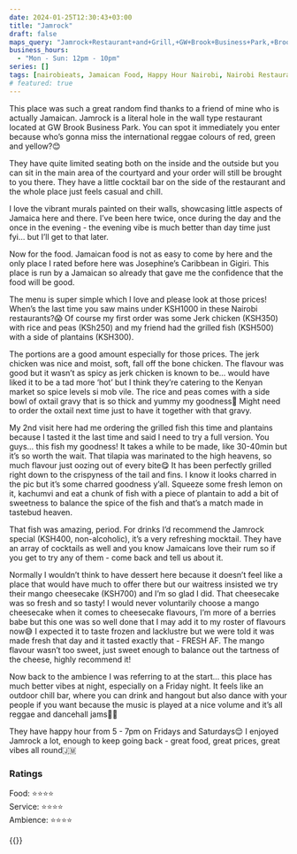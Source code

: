 ```yaml
---
date: 2024-01-25T12:30:43+03:00
title: "Jamrock"
draft: false
maps_query: "Jamrock+Restaurant+and+Grill,+GW+Brook+Business+Park,+Brookside+Drive,+Nairobi"
business_hours:
  - "Mon - Sun: 12pm - 10pm"
series: []
tags: [nairobieats, Jamaican Food, Happy Hour Nairobi, Nairobi Restaurants]
# featured: true
---
```


This place was such a great random find thanks to a friend of mine who is actually Jamaican. Jamrock is a literal hole in the wall type restaurant located at GW Brook Business Park. You can spot it immediately you enter because who’s gonna miss the international reggae colours of red, green and yellow?😊

They have quite limited seating both on the inside and the outside but you can sit in the main area of the courtyard and your order will still be brought to you there. They have a little cocktail bar on the side of the restaurant and the whole place just feels casual and chill.

I love the vibrant murals painted on their walls, showcasing little aspects of Jamaica here and there. I’ve been here twice, once during the day and the once in the evening - the evening vibe is much better than day time just fyi… but I’ll get to that later.

Now for the food. Jamaican food is not as easy to come by here and the only place I rated before here was Josephine’s Caribbean in Gigiri. This place is run by a Jamaican so already that gave me the confidence that the food will be good.

The menu is super simple which I love and please look at those prices! When’s the last time you saw mains under KSH1000 in these Nairobi restaurants?😱 Of course my first order was some Jerk chicken (KSH350) with rice and peas (KSh250) and my friend had the grilled fish (KSH500) with a side of plantains (KSH300).

The portions are a good amount especially for those prices. The jerk chicken was nice and moist, soft, fall off the bone chicken. The flavour was good but it wasn’t as spicy as jerk chicken is known to be… would have liked it to be a tad more ‘hot’ but I think they’re catering to the Kenyan market so spice levels si mob vile. The rice and peas comes with a side bowl of oxtail gravy that is so thick and yummy my goodness🤤 Might need to order the oxtail next time just to have it together with that gravy.

My 2nd visit here had me ordering the grilled fish this time and plantains because I tasted it the last time and said I need to try a full version. You guys… this fish my goodness! It takes a while to be made, like 30-40min but it’s so worth the wait. That tilapia was marinated to the high heavens, so much flavour just oozing out of every bite😋 It has been perfectly grilled right down to the crispyness of the tail and fins. I know it looks charred in the pic but it’s some charred goodness y’all. Squeeze some fresh lemon on it, kachumvi and eat a chunk of fish with a piece of plantain to add a bit of sweetness to balance the spice of the fish and that’s a match made in tastebud heaven.

That fish was amazing, period. For drinks I’d recommend the Jamrock special (KSH400, non-alcoholic), it’s a very refreshing mocktail. They have an array of cocktails as well and you know Jamaicans love their rum so if you get to try any of them - come back and tell us about it.

Normally I wouldn’t think to have dessert here because it doesn’t feel like a place that would have much to offer there but our waitress insisted we try their mango cheesecake (KSH700) and I’m so glad I did. That cheesecake was so fresh and so tasty! I would never voluntarily choose a mango cheesecake when it comes to cheesecake flavours, I’m more of a berries babe but this one was so well done that I may add it to my roster of flavours now😅 I expected it to taste frozen and lacklustre but we were told it was made fresh that day and it tasted exactly that - FRESH AF. The mango flavour wasn’t too sweet, just sweet enough to balance out the tartness of the cheese, highly recommend it!

Now back to the ambience I was referring to at the start… this place has much better vibes at night, especially on a Friday night. It feels like an outdoor chill bar, where you can drink and hangout but also dance with your people if you want because the music is played at a nice volume and it’s all reggae and dancehall jams💃🏽

They have happy hour from 5 - 7pm on Fridays and Saturdays😌 I enjoyed Jamrock a lot, enough to keep going back - great food, great prices, great vibes all round🇯🇲

### Ratings

Food: ⭐️⭐️⭐️⭐️<br>
Service: ⭐️⭐️⭐️⭐️<br>
Ambience: ⭐️⭐️⭐️⭐️<br>

{{<remote-image-gallery key="jamrock">}}
